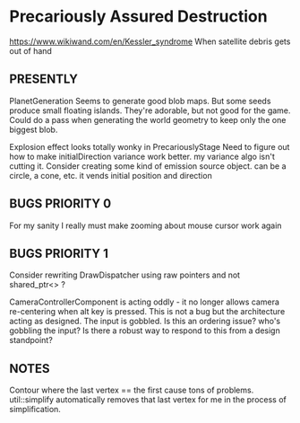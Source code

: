 # Precariously Assured Destruction
https://www.wikiwand.com/en/Kessler_syndrome
When satellite debris gets out of hand

## PRESENTLY

PlanetGeneration
Seems to generate good blob maps. But some seeds produce small floating islands. They're adorable, but not good for the game. Could do a pass when generating the world geometry to keep only the one biggest blob.


Explosion effect looks totally wonky in PrecariouslyStage
	Need to figure out how to make initialDirection variance work better. my variance algo isn't cutting it.
		Consider creating some kind of emission source object. can be a circle, a cone, etc. it vends initial position and direction

## BUGS PRIORITY 0

For my sanity I really must make zooming about mouse cursor work again

## BUGS PRIORITY 1

Consider rewriting DrawDispatcher using raw pointers and not shared_ptr<> ?

CameraControllerComponent is acting oddly - it no longer allows camera re-centering when alt key is pressed.
	This is not a bug but the architecture acting as designed. The input is gobbled.
	Is this an ordering issue? who's gobbling the input?
	Is there a robust way to respond to this from a design standpoint?

## NOTES
Contour where the last vertex == the first cause tons of problems. util::simplify automatically removes that last vertex for me in the process of simplification.
